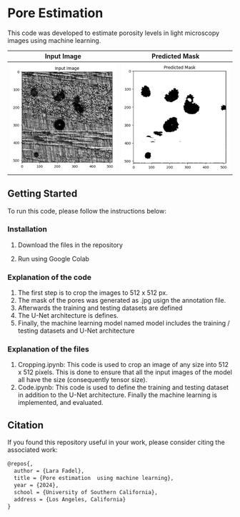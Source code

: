 # Pore Estimation

This code was developed to estimate porosity levels in light microscopy images using machine learning. 


Input Image | Predicted Mask
:--: | :--: 
<img src="images/pic5.png" alt="pic1"  width="200%"> | <img src= "images/pic6.png" alt="pic1" width="200%">


## Getting Started
To run this code, please follow the instructions below:


### Installation
1. Download the files in the repository

2. Run using Google Colab


### Explanation of the code
1. The first step is to crop the images to 512 x 512 px.
2. The mask of the pores was generated as .jpg usign the annotation file.
3. Afterwards the training and testing datasets are defined
4. The U-Net architecture is defines.
5. Finally, the machine learning model named model includes the training / testing datasets and U-Net architecture 


### Explanation of the files
1. Cropping.ipynb:   This code is used to crop an image of any size into 512 x 512 pixels. This is done to ensure that all the input images of the model all have the size (consequently tensor size). 
2. Code.ipynb:   This code is used to define the training and testing dataset in addition to the U-Net architecture. Finally the machine learning is implemented, and evaluated.

   

## Citation

If you found this repository useful in your work, please consider citing the associated work:

```
@repos{,
  author = {Lara Fadel},
  title = {Pore estimation  using machine learning},
  year = {2024},
  school = {University of Southern California},
  address = {Los Angeles, California}
}
    
